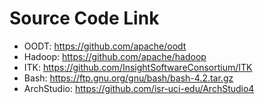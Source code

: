 # Source Code Link
- OODT: https://github.com/apache/oodt 
- Hadoop: https://github.com/apache/hadoop 
- ITK: https://github.com/InsightSoftwareConsortium/ITK 
- Bash: https://ftp.gnu.org/gnu/bash/bash-4.2.tar.gz
- ArchStudio: https://github.com/isr-uci-edu/ArchStudio4
